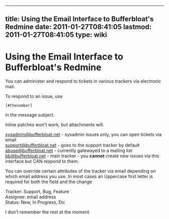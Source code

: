 
---
title: Using the Email Interface to Bufferbloat's Redmine
date: 2011-01-27T08:41:05
lastmod: 2011-01-27T08:41:05
type: wiki
---
Using the Email Interface to Bufferbloat's Redmine
==================================================

You can administer and respond to tickets in various trackers via
electronic mail.

To respond to an issue, use

    [#thenumber]

in the message subject.

Inline patches won't work, but attachments will.

sysadmin@bufferbloat.net - sysadmin issues only, you can open tickets
via email\
support@bufferbloat.net - goes to the support tracker by default\
abuse@bufferbloat.net - currently gatewayed to a mailing list\
bb@bufferbloat.net - main tracker - you **cannot** create new issues via
this interface but CAN respond to them.

You can override certain attributes of the tracker via email depending
on which email address you use. In most cases an Uppercase first letter
is required for both the field and the change

Tracker: Support, Bug, Feature\
Assignee: email address\
Status: New, In Progress, Etc

I don't remember the rest at the moment.
